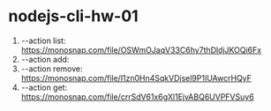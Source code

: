 # nodejs-cli-hw-01

1. --action list: https://monosnap.com/file/OSWmOJaqV33C6hy7thDldjJKOQi6Fx
2. --action add:
3. --action remove: https://monosnap.com/file/l1zn0Hn4SqkVDjsel9P1IUAwcrHQyF
4. --action get: https://monosnap.com/file/crrSdV61x6gXl1EjvABQ6UVPFVSuy6
